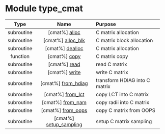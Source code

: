 # Module type_cmat

| Type | Name | Purpose |
| :--: | :--: | :---------- |
| subroutine | [cmat%] [alloc](https://github.com/benjaminmenetrier/bump/tree/master/src/type_cmat.F90#L59) | C matrix allocation |
| subroutine | [cmat%] [alloc_blk](https://github.com/benjaminmenetrier/bump/tree/master/src/type_cmat.F90#L88) | C matrix block allocation |
| subroutine | [cmat%] [dealloc](https://github.com/benjaminmenetrier/bump/tree/master/src/type_cmat.F90#L116) | C matrix allocation |
| function | [cmat%] [copy](https://github.com/benjaminmenetrier/bump/tree/master/src/type_cmat.F90#L144) | C matrix copy |
| subroutine | [cmat%] [read](https://github.com/benjaminmenetrier/bump/tree/master/src/type_cmat.F90#L196) | read C matrix |
| subroutine | [cmat%] [write](https://github.com/benjaminmenetrier/bump/tree/master/src/type_cmat.F90#L285) | write C matrix |
| subroutine | [cmat%] [from_hdiag](https://github.com/benjaminmenetrier/bump/tree/master/src/type_cmat.F90#L356) | transform HDIAG into C matrix |
| subroutine | [cmat%] [from_lct](https://github.com/benjaminmenetrier/bump/tree/master/src/type_cmat.F90#L540) | copy LCT into C matrix |
| subroutine | [cmat%] [from_nam](https://github.com/benjaminmenetrier/bump/tree/master/src/type_cmat.F90#L626) | copy radii into C matrix |
| subroutine | [cmat%] [from_oops](https://github.com/benjaminmenetrier/bump/tree/master/src/type_cmat.F90#L687) | copy C matrix from OOPS |
| subroutine | [cmat%] [setup_sampling](https://github.com/benjaminmenetrier/bump/tree/master/src/type_cmat.F90#L737) | setup C matrix sampling |
